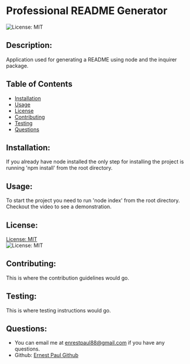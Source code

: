 # Professional README Generator

![License: MIT](https://img.shields.io/badge/license-MIT-blue)

## Description:

Application used for generating a README using node and the inquirer package.

## Table of Contents

- [Installation](#installation)
- [Usage](#usage)
- [License](#license)
- [Contributing](#Contributing)
- [Testing](#testing)
- [Questions](#questions)

## Installation:

If you already have node installed the only step for installing the project is running 'npm install' from the root directory.

## Usage:

To start the project you need to run 'node index' from the root directory. Checkout the video to see a demonstration.

## License:

[License: MIT](https://choosealicense.com/licenses/mit/)  
 ![License: MIT](https://img.shields.io/badge/license-MIT-blue)

## Contributing:

This is where the contribution guidelines would go.

## Testing:

This is where testing instructions would go.

## Questions:

- You can email me at enrestpaul88@gmail.com if you have any questions.
- Github: [Ernest Paul Github](https://github.com/ernestpaul88)
